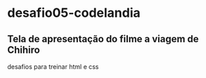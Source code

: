 # desafio05-codelandia

## Tela de apresentação do filme a viagem de Chihiro

desafios para treinar html e css
